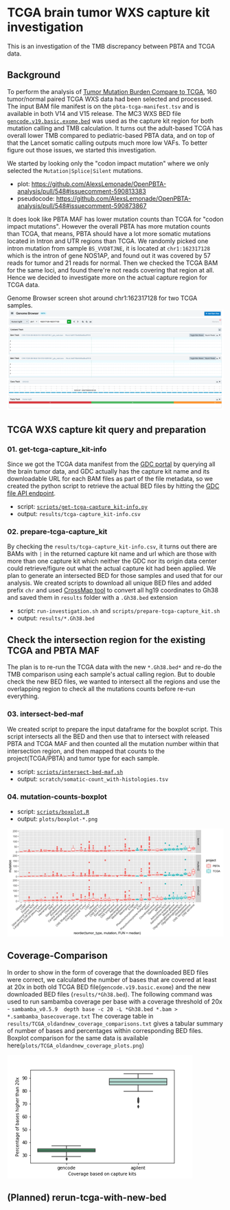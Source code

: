 # TCGA brain tumor WXS capture kit investigation
This is an investigation of the TMB discrepancy between PBTA and TCGA data. 

## Background
To perform the analysis of [Tumor Mutation Burden Compare to TCGA](https://github.com/AlexsLemonade/OpenPBTA-analysis/tree/master/analyses/tmb-compare-tcga), 160 tumor/normal paired TCGA WXS data had been selected and processed. The input BAM file manifest is on the `pbta-tcga-manifest.tsv` and is available in both V14 and V15 release. The MC3 WXS BED file [`gencode.v19.basic.exome.bed`](https://gdc.cancer.gov/about-data/publications/mc3-2017) was used as the capture kit region for both mutation calling and TMB calculation. It turns out the adult-based TCGA has overall lower TMB compared to pediatric-based PBTA data, and on top of that the Lancet somatic calling outputs much more low VAFs. To better figure out those issues, we started this investigation.

We started by looking only the "codon impact mutation" where we only selected the `Mutation|Splice|Silent` mutations.
- plot: https://github.com/AlexsLemonade/OpenPBTA-analysis/pull/548#issuecomment-590813383
- pseudocode: https://github.com/AlexsLemonade/OpenPBTA-analysis/pull/548#issuecomment-590873867

It does look like PBTA MAF has lower mutation counts than TCGA for "codon impact mutations". However the overall PBTA has more mutation counts than TCGA, that means, PBTA should have a lot more somatic mutations located in Intron and UTR regions than TCGA. We randomly picked one intron mutation from sample `BS_VVD8TJNE`, it is located at `chr1:162317128` which is the intron of gene NOS1AP, and found out it was covered by 57 reads for tumor and 21 reads for normal. Then we checked the TCGA BAM for the same loci, and found there're not reads covering that region at all. Hence we decided to investigate more on the actual capture region for TCGA data.

Genome Browser screen shot around chr1:162317128 for two TCGA samples.
![](./plots/screen-shot-genome-browser-tcga-gencode.png)

## TCGA WXS capture kit query and preparation
### 01. get-tcga-capture_kit-info
Since we got the TCGA data manifest from the [GDC portal](https://portal.gdc.cancer.gov/) by querying all the brain tumor data, and GDC actually has the capture kit name and its downloadable URL for each BAM files as part of the file metadata, so we created the python script to retrieve the actual BED files by hitting the [GDC file API endpoint](https://docs.gdc.cancer.gov/API/Users_Guide/Search_and_Retrieval/).

- script: [`scripts/get-tcga-capture_kit-info.py`](scripts/get-tcga-capture_kit-info.py)
- output: `results/tcga-capture_kit-info.csv`

### 02. prepare-tcga-capture_kit
By checking the `results/tcga-capture_kit-info.csv`, it turns out there are BAMs with `|` in the returned capture kit name and url which are those with more than one capture kit which neither the GDC nor its origin data center could retrieve/figure out what the actual capture kit had been applied. We plan to generate an intersected BED for those samples and used that for our analysis. We created scripts to download all unique BED files and added prefix `chr` and used [CrossMap tool](http://crossmap.sourceforge.net/) to convert all hg19 coordinates to Gh38 and saved them in  `results` folder with a `.Gh38.bed` extension

- script: `run-investigation.sh` and `scripts/prepare-tcga-capture_kit.sh`
- output: `results/*.Gh38.bed`

## Check the intersection region for the existing TCGA and PBTA MAF
The plan is to re-run the TCGA data with the new `*.Gh38.bed*` and re-do the TMB comparison using each sample's actual calling region. But to double check the new BED files, we wanted to intersect all the regions and use the overlapping region to check all the mutations counts before re-run everything.

### 03. intersect-bed-maf
We created script to prepare the input dataframe for the boxplot script. This script intersects all the BED and then use that to intersect with released PBTA and TCGA MAF and then counted all the mutation number within that intersection region, and then mapped that counts to the project(TCGA/PBTA) and tumor type for each sample.
- script: [`scripts/intersect-bed-maf.sh`](scripts/intersect-bed-maf.sh)
- output: `scratch/somatic-count_with-histologies.tsv`

### 04. mutation-counts-boxplot
- script: [`scripts/boxplot.R`](scripts/boxplot.R)
- output: `plots/boxplot-*.png`

![](plots/boxplot-all.png)

## Coverage-Comparison
In order to show in the form of coverage that the downloaded BED files were  correct, we calculated the number of bases that are covered  at least at 20x in both old TCGA BED file(`gencode.v19.basic.exome`) and the new downloaded BED files (`results/*Gh38.bed`). The following command was used to run sambamba coverage per base with a coverage threshold of 20x -
`sambamba_v0.5.9  depth base -c 20 -L *Gh38.bed *.bam > *.sambamba_basecoverage.txt`
The coverage table in `results/TCGA_oldandnew_coverage_comparisons.txt` gives  a  tabular summary of  number of bases and percentages within corresponding BED files. Boxplot comparison for the same data is available here(`plots/TCGA_oldandnew_coverage_plots.png`)

![](plots/TCGA_oldandnew_coverage_plots.png)

## (Planned) rerun-tcga-with-new-bed
